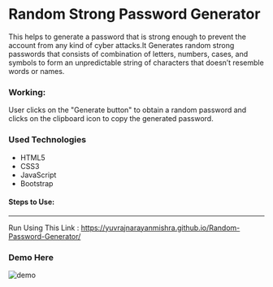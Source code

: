 <h1>Random Strong Password Generator</h1>

<p>This helps to generate a password that is strong enough to prevent the account from any kind of cyber attacks.It Generates random strong passwords that consists of combination of letters, numbers, cases, and symbols to form an unpredictable string of characters that doesn’t resemble words or names.</p>

### Working:

<p>User clicks on the "Generate button" to obtain a random password and clicks on the clipboard icon to copy the generated password.</p>

<h3>Used Technologies</h3>
<ul>
  <li>HTML5</li>
  <li>CSS3</li>
  <li>JavaScript</li>
  <li>Bootstrap</li>
</ul>

#### Steps to Use:

---

Run Using This Link : https://yuvrajnarayanmishra.github.io/Random-Password-Generator/

<h3> Demo Here </h3>

![demo](https://user-images.githubusercontent.com/99082388/233193093-2e62a9b1-0887-4eb8-b92f-3c2bc0f812f2.png)
<br>
